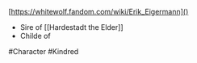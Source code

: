 [https://whitewolf.fandom.com/wiki/Erik_Eigermann]()

- Sire of [[Hardestadt the Elder]]
- Childe of 



#Character #Kindred 
